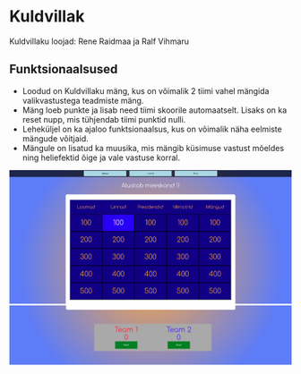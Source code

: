 # Kuldvillak
Kuldvillaku loojad: Rene Raidmaa ja Ralf Vihmaru

## Funktsionaalsused
* Loodud on Kuldvillaku mäng, kus on võimalik 2 tiimi vahel mängida valikvastustega teadmiste mäng.
* Mäng loeb punkte ja lisab need tiimi skoorile automaatselt. Lisaks on ka reset nupp, mis tühjendab tiimi punktid nulli.
* Leheküljel on ka ajaloo funktsionaalsus, kus on võimalik näha eelmiste mängude võitjaid.
* Mängule on lisatud ka muusika, mis mängib küsimuse vastust mõeldes ning heliefektid õige ja vale vastuse korral.




![Pilt Kuldvillaku lauast](pilt1.png)
![Pilt Kuldvillaku skoorist](pilt2.png)

